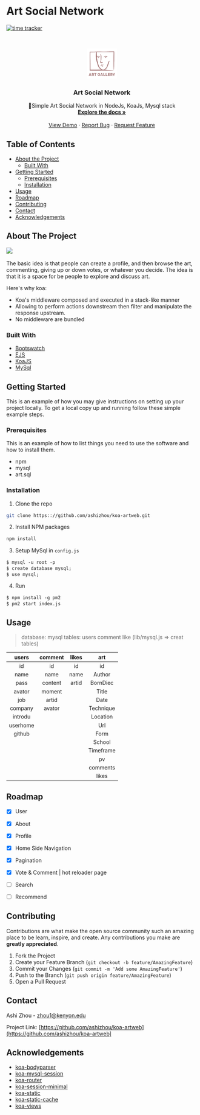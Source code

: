 
# Art Social Network
[![time tracker](https://wakatime.com/badge/github/ashizhou/artweb1.svg)](https://wakatime.com/badge/github/ashizhou/artweb1)
<!-- PROJECT LOGO -->
<br />
<p align="center">
  <a href="https://github.com/ashizhou/koa-artweb">
    <img src="public/images/artlogo.png" alt="Logo" width="80" height="80">
  </a>

  <h3 align="center">Art Social Network</h3>

  <p align="center">
     🚀Simple Art Social Network in NodeJs, KoaJs, Mysql stack 
    <br />
    <a href="https://github.com/ashizhou/koa-artweb"><strong>Explore the docs »</strong></a>
    <br />
    <br />
    <a href="https://github.com/ashizhou/koa-artweb">View Demo</a>
    ·
    <a href="https://github.com/ashizhou/koa-artweb/issues">Report Bug</a>
    ·
    <a href="https://github.com/ashizhou/koa-artweb/issues">Request Feature</a>
  </p>
</p>



<!-- TABLE OF CONTENTS -->
## Table of Contents

* [About the Project](#about-the-project)
  * [Built With](#built-with)
* [Getting Started](#getting-started)
  * [Prerequisites](#prerequisites)
  * [Installation](#installation)
* [Usage](#usage)
* [Roadmap](#roadmap)
* [Contributing](#contributing)
* [Contact](#contact)
* [Acknowledgements](#acknowledgements)



<!-- ABOUT THE PROJECT -->
## About The Project

![](https://github.com/ashizhou/koa-artweb/blob/master/public/images/artdemo.gif)

The basic idea is that people can create a profile, and then browse the art, commenting, giving up or down votes, or whatever you decide. The idea is that it is a space for be people to explore and discuss art.

Here's why koa:
* Koa's middleware composed and executed in a stack-like manner
* Allowing to perform actions downstream then filter and manipulate the response upstream.
* No middleware are bundled


### Built With
* [Bootswatch](https://bootswatch.com/)
* [EJS](https://ejs.co/)
* [KoaJS](https://koajs.com/)
* [MySql](https://www.mysql.com/)

<!-- GETTING STARTED -->
## Getting Started

This is an example of how you may give instructions on setting up your project locally.
To get a local copy up and running follow these simple example steps.

### Prerequisites

This is an example of how to list things you need to use the software and how to install them.
* npm
* mysql
* art.sql

### Installation

1. Clone the repo
```sh
git clone https:://github.com/ashizhou/koa-artweb.git
```
2. Install NPM packages
```sh
npm install
```
3. Setup MySql in `config.js`
```
$ mysql -u root -p
$ create database mysql;
$ use mysql;
```
4. Run
```
$ npm install -g pm2
$ pm2 start index.js
```


<!-- USAGE EXAMPLES -->
## Usage

> database: mysql  tables: users comment like  (lib/mysql.js => creat tables)

|   users  	| comment 	| likes 	|    art    	|
|:--------:	|:-------:	|:-----:	|:---------:	|
|    id    	|    id   	|   id  	|     id    	|
|   name   	|   name  	|  name 	|   Author  	|
|   pass   	| content 	| artid 	|  BornDiec 	|
|  avator  	|  moment 	|       	|   Title   	|
|    job   	|  artid  	|       	|    Date   	|
|  company 	|  avator 	|       	| Technique 	|
|  introdu 	|         	|       	|  Location 	|
| userhome 	|         	|       	|    Url    	|
|  github  	|         	|       	|    Form   	|
|          	|         	|       	|   School  	|
|          	|         	|       	| Timeframe 	|
|          	|         	|       	|     pv    	|
|          	|         	|       	|  comments 	|
|          	|         	|       	|   likes   	|


<!-- ROADMAP -->
## Roadmap
- [x] User 

- [x] About

- [x] Profile

- [x] Home Side Navigation 

- [x] Pagination

- [x] Vote & Comment | hot reloader page

- [ ] Search

- [ ] Recommend



<!-- CONTRIBUTING -->
## Contributing

Contributions are what make the open source community such an amazing place to be learn, inspire, and create. Any contributions you make are **greatly appreciated**.

1. Fork the Project
2. Create your Feature Branch (`git checkout -b feature/AmazingFeature`)
3. Commit your Changes (`git commit -m 'Add some AmazingFeature'`)
4. Push to the Branch (`git push origin feature/AmazingFeature`)
5. Open a Pull Request


<!-- CONTACT -->
## Contact

Ashi Zhou - zhou1@kenyon.edu

Project Link: [https://github.com/ashizhou/koa-artweb](https://github.com/ashizhou/koa-artweb]



<!-- ACKNOWLEDGEMENTS -->
## Acknowledgements
* [koa-bodyparser](https://github.com/koajs/bodyparser)
* [koa-mysql-session](https://shields.io)
* [koa-router](https://github.com/koajs/router)
* [koa-session-minimal](https://github.com/lzztt/koa-session-minimal)
* [koa-static](https://github.com/koajs/static)
* [koa-static-cache](https://github.com/koajs/static)
* [koa-views](https://github.com/queckezz/koa-views)




